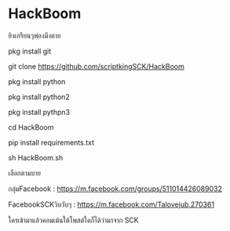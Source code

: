 # HackBoom
ยิงเกรียนๆพ่องมึงตาย


pkg install git

git clone https://github.com/scriptkingSCK/HackBoom

pkg install python


pkg install python2


pkg install pythpn3 



cd HackBoom


pip  install requirements.txt



sh HackBoom.sh

เลือกตามบาย


กลุ่มFacebook : https://m.facebook.com/groups/511014426089032


FacebookSCKวิบวับๆ : https://m.facebook.com/Talovejub.270361


ใครเข้ามาแล้วคอมเม้นใต้โพสต์ใดก็ได้ว่ามาจาก SCK
